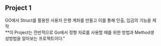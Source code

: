 ## Project 1
GO에서 Struct를 활용한 사용자 은행 계좌를 만들고 이를 통해 인출, 입금의 기능을 제작  
**이 Project는 전반적으로 Go에서 정형 자료를 사용할 때를 위한 방법과 Method생성방법을 알아보는 프로젝트이다." 
